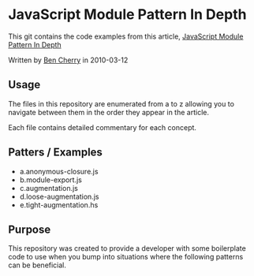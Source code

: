# JavaScript Module Pattern In Depth

This git contains the code examples from this article, 
[JavaScript Module Pattern In Depth](http://www.adequatelygood.com/2010/3/JavaScript-Module-Pattern-In-Depth)

Written by [Ben Cherry](http://twitter.com/bcherry) in 2010-03-12
## Usage
  
The files in this repository are enumerated from a to z allowing you to navigate between them in the order they appear in the article.

Each file contains detailed commentary for each concept.

## Patters / Examples

* a.anonymous-closure.js
* b.module-export.js
* c.augmentation.js
* d.loose-augmentation.js
* e.tight-augmentation.hs

## Purpose

This repository was created to provide a developer with some boilerplate code to use when you bump into situations where the following patterns can be beneficial.
